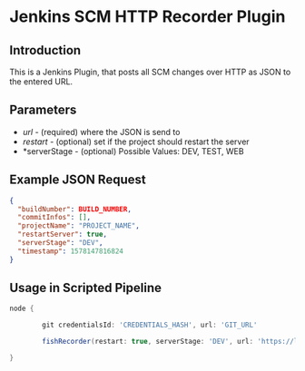# Jenkins SCM HTTP Recorder Plugin

## Introduction

This is a Jenkins Plugin, that posts all SCM changes over HTTP as JSON to the entered URL.

## Parameters

- *url* - (required) where the JSON is send to
- *restart* - (optional) set if the project should restart the server
- *serverStage - (optional) Possible Values: DEV, TEST, WEB

## Example JSON Request
```json
{
  "buildNumber": BUILD_NUMBER,
  "commitInfos": [],
  "projectName": "PROJECT_NAME",
  "restartServer": true,
  "serverStage": "DEV",
  "timestamp": 1578147816824
}
```

## Usage in Scripted Pipeline

```groovy
node {

        git credentialsId: 'CREDENTIALS_HASH', url: 'GIT_URL'

        fishRecorder(restart: true, serverStage: 'DEV', url: 'https://localhost:8080/test')

}
```